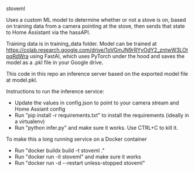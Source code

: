 stoveml

Uses a custom ML model to determine whether or not a stove is on, based on training data from a camera pointing at the stove, then sends that state to Home Assistant via the hassAPI.

Training data is in training_data folder. Model can be trained at https://colab.research.google.com/drive/1oVGmJN9rRYyOdY2_zntwW3LOtpqRdWra using FastAI, which uses PyTorch under the hood and saves the model as a .pkl file in your Google drive.

This code in this repo an inference server based on the exported model file at model.pkl.

Instructions to run the inference service:
- Update the values in config.json to point to your camera stream and Home Assiant config
- Run "pip install -r requirements.txt" to install the requirements (ideally  in a virtualenv)
- Run "python infer.py" and make sure it works. Use CTRL+C to kill it.

To make this a long running service on a Docker container
- Run "docker buildx build -t stoveml ."
- Run "docker run -it stoveml" and make sure it works
- Run "docker run -d --restart unless-stopped stoveml"




